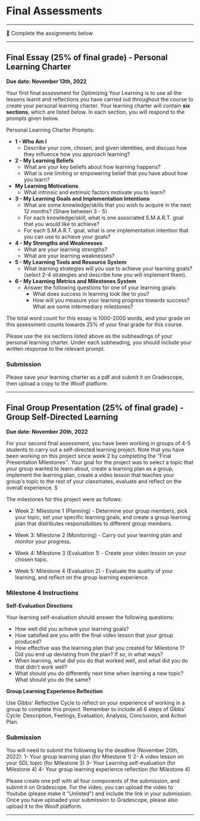 # Final Assessments

---

<aside>


📝 Complete the assignments below

</aside>

---

## **Final Essay (25% of final grade) - Personal Learning Charter**

**Due date: November 13th, 2022**

Your first final assessment for Optimizing Your Learning is to use all the lessons learnt and reflections you have carried out throughout the course to create your personal learning charter. Your learning charter will contain **six sections**, which are listed below. In each section, you will respond to the prompts given below.

Personal Learning Charter Prompts:
- **1 - Who Am I**
  - Describe your core, chosen, and given identities, and discuss how they influence how you approach learning?
- **2 - My Learning Beliefs**
  - What are your key beliefs about how learning happens?
  - What is one limiting or empowering belief that you have about how you learn?
- **My Learning Motivations** 
  - What intrinsic and extrinsic factors motivate you to learn? 
- **3 - My Learning Goals and Implementation Intentions** 
  - What are some knowledge/skills that you wish to acquire in the next 12 months? (Share between 3 - 5)
  - For each knowledge/skill, what is one associated S.M.A.R.T. goal that you would like to achieve?
  - For each S.M.A.R.T. goal, what is one implementation intention that you can use to achieve your goals?  
- **4 - My Strengths and Weaknesses**
  - What are your learning strengths? 
  - What are your learning weaknesses?
- **5 - My Learning Tools and Resource System** 
  - What learning strategies will you use to achieve your learning goals? (select 2-4 strategies and describe how you will implement them).
- **6 - My Learning Metrics and Milestones System** 
  - Answer the following questions for one of your learning goals:
    - What does success in learning look like to you?
    - How will you measure your learning progress towards success? What are some intermediary milestones?


The total word count for this essay is 1000-2000 words, and your grade on this assessment counts towards 25% of your final grade for this course.

Please use the six sections listed above as the subheadings of your personal learning charter. Under each subheading, you should include your written response to the relevant prompt.

### Submission

Please save your learning charter as a pdf and submit it on Gradescope, then upload a copy to the Woolf platform.

---


## **Final Group Presentation (25% of final grade) - Group Self-Directed Learning**

**Due date: November 20th, 2022**

For your second final assessment, you have been working in groups of 4-5 students to carry out a self-directed learning project. Note that you have been working on this project since week 2 by completing the "Final Presentation Milestones''. Your goal for the project was to select a topic that your group wanted to learn about, create a learning plan as a group, implement the learning plan, create a video lesson that teaches your group's topic to the rest of your classmates, evaluate and reflect on the overall experience.  S

The milestones for this project were as follows:

- Week 2: Milestone 1 (Planning) -  Determine your group members, pick your topic, set your specific learning goals, and create a group learning plan that distributes responsibilities to different group members.

- Week 3: Milestone 2 (Monitoring) - Carry out your learning plan and monitor your progress.

- Week 4: Milestone 3 (Evaluation 1) - Create your video lesson on your chosen topic.

- Week 5: Milestone 4 (Evaluation 2) - Evaluate the quality of your learning, and reflect on the group learning experience.

### Milestone 4 Instructions

**Self-Evaluation Directions**

Your learning self-evaluation should answer the following questions:

- How well did you achieve your learning goals? 
- How satisfied are you with the final video lesson that your group produced?
- How effective was the learning plan that you created for Milestone 1? Did you end up deviating from the plan? If so, in what ways?
- When learning, what did you do that worked well, and what did you do that didn’t work well?
- What should you do differently next time when learning a new topic? What should you do the same?

**Group Learning Experience Reflection**

Use Gibbs' Reflective Cycle to reflect on your experience of working in a group to complete this project. Remember to include all 6 steps of Gibbs' Cycle: Description, Feelings, Evaluation, Analysis, Conclusion, and Action Plan.

### Submission

You will need to submit the following by the deadline (November 20th, 2022):
1- Your group learning plan (for Milestone 1)
2- A video lesson on your SDL topic (for Milestone 3)
3- Your Learning self-evaluation (for Milestone 4)
4- Your group learning experience reflection (for Milestone 4)

Please create one pdf with all four components of the submission, and submit it on Gradescope. For the video, you can upload the video to Youtube (please make it "Unlisted") and include the link in your submission. Once you have uploaded your submission to Gradescope, please also upload it to the Woolf platform.

---
